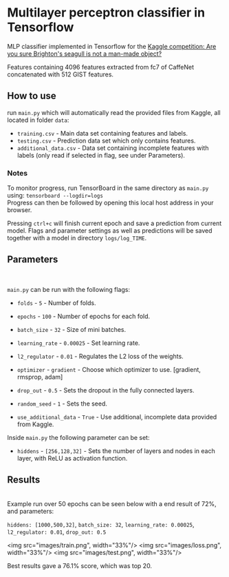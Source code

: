 # Multilayer perceptron classifier in Tensorflow

MLP classifier implemented in Tensorflow for the [Kaggle competition: Are you sure Brighton's seagull is not a man-made object?](https://inclass.kaggle.com/c/are-you-sure-brighton-s-seagull-is-not-a-man-made-object/)

Features containing 4096 features extracted from fc7 of CaffeNet concatenated with 512 GIST features.

## How to use
run ```main.py``` which will automatically read the provided files from Kaggle, all located in folder ```data```:

* ```training.csv``` - Main data set containing features and labels. 
* ```testing.csv``` - Prediction data set which only contains features.
* ```additional_data.csv``` - Data set containing incomplete features with labels (only read if selected in flag, see under Parameters).


### Notes

To monitor progress, run TensorBoard in the same directory as ```main.py``` using: ```tensorboard --logdir=logs```
</br>
Progress can then be followed by opening this local host address in your browser.

Pressing ```ctrl+c``` will finish current epoch and save a prediction from current model.
Flags and parameter settings as well as predictions will be saved together with a model in directory ```logs/log_TIME```.


## Parameters
</br>

```main.py``` can be run with the following flags:


* ```folds``` - ```5``` - Number of folds.
* ```epochs``` - ```100``` - Number of epochs for each fold. 
* ```batch_size``` - ```32``` - Size of mini batches.
* ```learning_rate``` - ```0.00025``` - Set learning rate.
* ```l2_regulator``` - ```0.01``` - Regulates the L2 loss of the weights.
* ```optimizer``` - ```gradient``` - Choose which optimizer to use. [gradient, rmsprop, adam]
* ```drop_out``` - ```0.5``` - Sets the dropout in the fully connected layers.

* ```random_seed``` - ```1``` - Sets the seed.
* ```use_additional_data``` - ```True``` - Use additional, incomplete data provided from Kaggle.

Inside ```main.py``` the following parameter can be set:

* ```hiddens``` - ```[256,128,32]``` - Sets the number of layers and nodes in each layer, with ReLU as activation function.




## Results
</br>
Example run over 50 epochs can be seen below with a end result of 72%, and parameters:

```hiddens: [1000,500,32]```, ```batch_size: 32```, ```learning_rate: 0.00025```, ```l2_regulator: 0.01```, ```drop_out: 0.5```


<img src="images/train.png", width="33%"/> <img src="images/loss.png", width="33%"/> <img src="images/test.png", width="33%"/> 


Best results gave a 76.1% score, which was top 20.